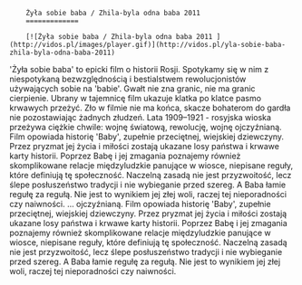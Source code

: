 
        Żyła sobie baba / Zhila-byla odna baba 2011 
        =============
        
        [![Żyła sobie baba / Zhila-byla odna baba 2011 ](http://vidos.pl/images/player.gif)](http://vidos.pl/yla-sobie-baba-zhila-byla-odna-baba-2011)
        
        
 'Żyła sobie baba' to epicki film o historii Rosji. Spotykamy się w nim z niespotykaną bezwzględnością i bestialstwem rewolucjonistów używających sobie na 'babie'. Gwałt nie zna granic, nie ma granic cierpienie. Ubrany w tajemnicę film ukazuje klatka po klatce pasmo krwawych przeżyć. Zło w filmie nie ma końca, skacze bohaterom do gardła nie pozostawiając żadnych złudzeń. Lata 1909–1921 - rosyjska wioska przeżywa ciężkie chwile: wojnę światową, rewolucję, wojnę ojczyźnianą. Film opowiada historię 'Baby', zupełnie przeciętnej, wiejskiej dziewczyny. Przez pryzmat jej życia i miłości zostają ukazane losy państwa i krwawe karty historii. Poprzez Babę i jej zmagania poznajemy również skomplikowane relacje międzyludzkie panujące w wiosce, niepisane reguły, które definiują tę społeczność. Naczelną zasadą nie jest przyzwoitość, lecz ślepe posłuszeństwo tradycji i nie wybieganie przed szereg. A Baba łamie regułę za regułą. Nie jest to wynikiem jej złej woli, raczej tej nieporadności czy naiwności.   ... ojczyźnianą. Film opowiada historię 'Baby', zupełnie przeciętnej, wiejskiej dziewczyny. Przez pryzmat jej życia i miłości zostają ukazane losy państwa i krwawe karty historii. Poprzez Babę i jej zmagania poznajemy również skomplikowane relacje międzyludzkie panujące w wiosce, niepisane reguły, które definiują tę społeczność. Naczelną zasadą nie jest przyzwoitość, lecz ślepe posłuszeństwo tradycji i nie wybieganie przed szereg. A Baba łamie regułę za regułą. Nie jest to wynikiem jej złej woli, raczej tej nieporadności czy naiwności.
    